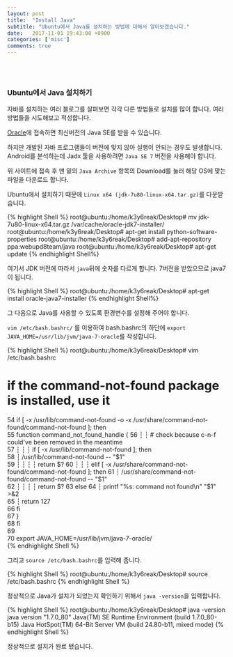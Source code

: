 ```yaml
---
layout: post
title:  "Install Java"
subtitle: "Ubuntu에서 Java를 설치하는 방법에 대해서 알아보겠습니다."
date:   2017-11-01 19:43:00 +0900
categories: ['misc']
comments: true
---
```


<br/><br/>
### Ubuntu에서 Java 설치하기

자바를 설치하는 여러 블로그를 살펴보면 각각 다른 방법들로 설치를 많이 합니다.
여러 방법들을 시도해보고 적성합니다.

[Oracle](http://www.oracle.com/technetwork/java/javase/downloads/index.html)에 접속하면 최신버전의 Java SE를 받을 수 있습니다.

하지만 개발된 자바 프로그램들이 버전에 맞지 않아 실행이 안되는 경우도 발생합니다. Android를 분석하는데 Jadx 툴을 사용하려면 `Java SE 7` 버전을 사용해야 합니다.

위 사이트에 접속 후 맨 밑의 `Java Archive` 항목의 Download를 눌러 해당 OS에 맞는 파일을 다운로드 합니다.

Ubuntu에서 설치하기 때문에 `Linux x64 (jdk-7u80-linux-x64.tar.gz)`를 다운받습니다.

{% highlight Shell %}
root@ubuntu:/home/k3y6reak/Desktop# mv jdk-7u80-linux-x64.tar.gz /var/cache/oracle-jdk7-installer/
root@ubuntu:/home/k3y6reak/Desktop# apt-get install python-software-properties
root@ubuntu:/home/k3y6reak/Desktop# add-apt-repository ppa:webupd8team/java
root@ubuntu:/home/k3y6reak/Desktop# apt-get update
{% endhighlight Shell%}

여기서 JDK 버전에 따라서 `java`뒤에 숫자를 다르게 합니다. 7버전을 받았으므로 java7이 됩니다.

{% highlight Shell %}
root@ubuntu:/home/k3y6reak/Desktop# apt-get install oracle-java7-installer
{% endhighlight Shell%}

그 다음으로 Java를 사용할 수 있도록 환경변수를 설정해 주어야 합니다.

`vim /etc/bash.bashrc/` 를 이용하여 bash.bashrc의 하단에 `export JAVA_HOME=/usr/lib/jvm/java-7-oracle`를 작성합니다.

{% highlight Shell %}
root@ubuntu:/home/k3y6reak/Desktop# vim /etc/bash.bashrc

# if the command-not-found package is installed, use it                                                       
 54 if [ -x /usr/lib/command-not-found -o -x /usr/share/command-not-found/command-not-found ]; then               
 55     function command_not_found_handle {                                                                        56     ┆   ┆   # check because c-n-f could've been removed in the meantime                                       
 57     ┆   ┆   ┆   if [ -x /usr/lib/command-not-found ]; then                                                    
 58         ┆  /usr/lib/command-not-found -- "$1"                                                                 
 59     ┆   ┆   ┆   ┆  return $?                                                                                  
 60     ┆   ┆   ┆   elif [ -x /usr/share/command-not-found/command-not-found ]; then                              
 61         ┆  /usr/share/command-not-found/command-not-found -- "$1"                                             
 62     ┆   ┆   ┆   ┆  return $?                                                                                   63         else                                                                                                  
 64         ┆  printf "%s: command not found\n" "$1" >&2                                                          
 65         ┆  return 127                                                                                         
 66         fi                                                                                                    
 67     }                                                                                                         
 68 fi                                                                                                            
 69                                                                                                               
 70 export JAVA_HOME=/usr/lib/jvm/java-7-oracle/  
{% endhighlight Shell %}

그리고 `source /etc/bash.bashrc`를 입력해 줍니다.

{% highlight Shell %}
root@ubuntu:/home/k3y6reak/Desktop# source /etc/bash.bashrc
{% endhighlight Shell %}

정상적으로 Java가 설치가 되었는지 확인하기 위해서 `java -version`을 입력합니다.

{% highlight Shell %}
root@ubuntu:/home/k3y6reak/Desktop# java -version
java version "1.7.0_80"
Java(TM) SE Runtime Environment (build 1.7.0_80-b15)
Java HotSpot(TM) 64-Bit Server VM (build 24.80-b11, mixed mode)
{% endhighlight Shell %}

정상적으로 설치가 완료 됐습니다.